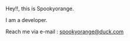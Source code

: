 Hey!!, this is Spookyorange.

I am a developer.

Reach me via e-mail : spookyorange@duck.com


<!---
spookyorange/spookyorange is a ✨ special ✨ repository because its `README.md` (this file) appears on your GitHub profile.
You can click the Preview link to take a look at your changes.
--->
